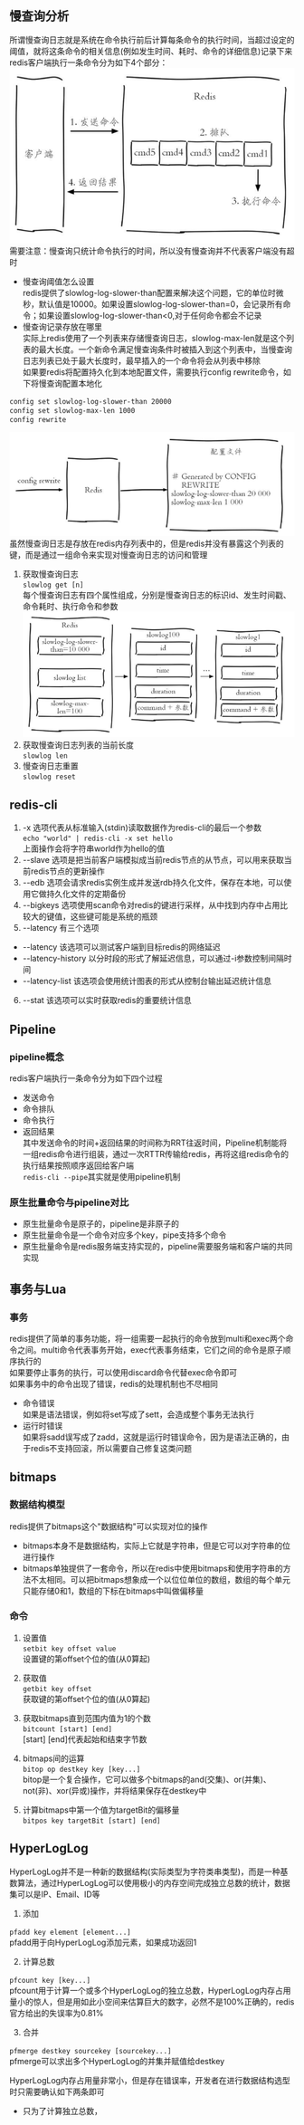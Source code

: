 ## 慢查询分析  
所谓慢查询日志就是系统在命令执行前后计算每条命令的执行时间，当超过设定的阈值，就将这条命令的相关信息(例如发生时间、耗时、命令的详细信息)记录下来  
redis客户端执行一条命令分为如下4个部分：  
![title](https://raw.githubusercontent.com/liujinxi931204/image/master/gitnote/2020/09/15/1600155147221-1600155147222.png)  
需要注意：慢查询只统计命令执行的时间，所以没有慢查询并不代表客户端没有超时  
+ 慢查询阈值怎么设置  
redis提供了slowlog-log-slower-than配置来解决这个问题，它的单位时微秒，默认值是10000。如果设置slowlog-log-slower-than=0，会记录所有命令；如果设置slowlog-log-slower-than<0,对于任何命令都会不记录  
+ 慢查询记录存放在哪里  
实际上redis使用了一个列表来存储慢查询日志，slowlog-max-len就是这个列表的最大长度。一个新命令满足慢查询条件时被插入到这个列表中，当慢查询日志列表已处于最大长度时，最早插入的一个命令将会从列表中移除  
如果要redis将配置持久化到本地配置文件，需要执行config rewrite命令，如下将慢查询配置本地化  
```shell
config set slowlog-log-slower-than 20000
config set slowlog-max-len 1000
config rewrite
```  
![title](https://raw.githubusercontent.com/liujinxi931204/image/master/gitnote/2020/09/15/1600155883609-1600155883611.png)  
虽然慢查询日志是存放在redis内存列表中的，但是redis并没有暴露这个列表的键，而是通过一组命令来实现对慢查询日志的访问和管理  
1. 获取慢查询日志  
`slowlog get [n]`  
每个慢查询日志有四个属性组成，分别是慢查询日志的标识id、发生时间戳、命令耗时、执行命令和参数  
![title](https://raw.githubusercontent.com/liujinxi931204/image/master/gitnote/2020/09/15/1600156942347-1600156942348.png)  
2. 获取慢查询日志列表的当前长度  
`slowlog len`  
3. 慢查询日志重置  
`slowlog reset`  
## redis-cli  
1. -x 选项代表从标准输入(stdin)读取数据作为redis-cli的最后一个参数  
`echo "world" | redis-cli -x set hello`  
上面操作会将字符串world作为hello的值  
2. --slave 选项是把当前客户端模拟成当前redis节点的从节点，可以用来获取当前redis节点的更新操作  
3. --edb 选项会请求redis实例生成并发送rdb持久化文件，保存在本地，可以使用它做持久化文件的定期备份  
4. --bigkeys 选项使用scan命令对redis的键进行采样，从中找到内存中占用比较大的键值，这些键可能是系统的瓶颈  
5. --latency  有三个选项
+ --latency  该选项可以测试客户端到目标redis的网络延迟  
+ --latency-history 以分时段的形式了解延迟信息，可以通过-i参数控制间隔时间  
+ --latency-list  该选项会使用统计图表的形式从控制台输出延迟统计信息  
6. --stat 该选项可以实时获取redis的重要统计信息  
## Pipeline  
### pipeline概念  
redis客户端执行一条命令分为如下四个过程  
+ 发送命令  
+ 命令排队  
+ 命令执行  
+ 返回结果  
其中发送命令的时间+返回结果的时间称为RRT往返时间，Pipeline机制能将一组redis命令进行组装，通过一次RTTR传输给redis，再将这组redis命令的执行结果按照顺序返回给客户端  
`redis-cli --pipe`其实就是使用pipeline机制  
### 原生批量命令与pipeline对比  
+ 原生批量命令是原子的，pipeline是非原子的  
+ 原生批量命令是一个命令对应多个key，pipe支持多个命令  
+ 原生批量命令是redis服务端支持实现的，pipeline需要服务端和客户端的共同实现  
## 事务与Lua  
### 事务  
redis提供了简单的事务功能，将一组需要一起执行的命令放到multi和exec两个命令之间。multi命令代表事务开始，exec代表事务结束，它们之间的命令是原子顺序执行的  
如果要停止事务的执行，可以使用discard命令代替exec命令即可  
如果事务中的命令出现了错误，redis的处理机制也不尽相同  
+ 命令错误  
如果是语法错误，例如将set写成了sett，会造成整个事务无法执行  
+ 运行时错误  
如果将sadd误写成了zadd，这就是运行时错误命令，因为是语法正确的，由于redis不支持回滚，所以需要自己修复这类问题  
## bitmaps  
### 数据结构模型  
redis提供了bitmaps这个"数据结构"可以实现对位的操作  
+ bitmaps本身不是数据结构，实际上它就是字符串，但是它可以对字符串的位进行操作  
+ bitmaps单独提供了一套命令，所以在redis中使用bitmaps和使用字符串的方法不太相同。可以把bitmaps想象成一个以位位单位的数组，数组的每个单元只能存储0和1，数组的下标在bitmaps中叫做偏移量  
### 命令  
  
1. 设置值  
`setbit key offset value`  
设置键的第offset个位的值(从0算起)  
  
2. 获取值  
`getbit key offset`  
获取键的第offset个位的值(从0算起)  
  
3. 获取bitmaps直到范围内值为1的个数  
`bitcount [start] [end]`  
 [start] [end]代表起始和结束字节数  
  
4. bitmaps间的运算  
`bitop op destkey key [key...]`  
bitop是一个复合操作，它可以做多个bitmaps的and(交集)、or(并集)、not(非)、xor(异或)操作，并将结果保存在destkey中  
  
5. 计算bitmaps中第一个值为targetBit的偏移量  
`bitpos key targetBit [start] [end]`  
## HyperLogLog  
HyperLogLog并不是一种新的数据结构(实际类型为字符类串类型)，而是一种基数算法，通过HyperLogLog可以使用极小的内存空间完成独立总数的统计，数据集可以是IP、Email、ID等  
  
1. 添加  
    
`pfadd key element [element...]`  
pfadd用于向HyperLogLog添加元素，如果成功返回1  
  
2. 计算总数  
  
`pfcount key [key...]`  
pfcount用于计算一个或多个HyperLogLog的独立总数，HyperLogLog内存占用量小的惊人，但是用如此小空间来估算巨大的数字，必然不是100%正确的，redis官方给出的失误率为0.81%  
  
3. 合并  
  
`pfmerge destkey sourcekey [sourcekey...]`  
pfmerge可以求出多个HyperLogLog的并集并赋值给destkey  
  
HyperLogLog内存占用量非常小，但是存在错误率，开发者在进行数据结构选型时只需要确认如下两条即可  
+ 只为了计算独立总数，  





 







